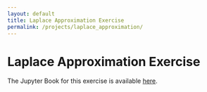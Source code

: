```yaml
---
layout: default
title: Laplace Approximation Exercise
permalink: /projects/laplace_approximation/
---
```


# Laplace Approximation Exercise

The Jupyter Book for this exercise is available [here](https://ivandrodri.github.io/laplace-approximation/).